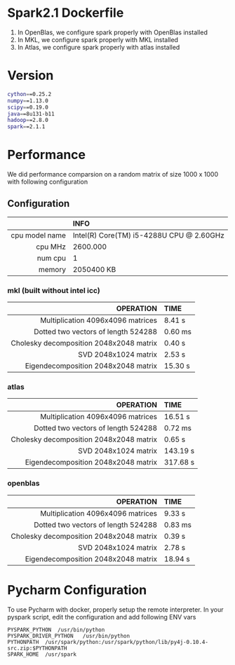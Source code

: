 # Spark2.1 Dockerfile

1. In OpenBlas, we configure spark properly with OpenBlas installed
2. In MKL, we configure spark properly with MKL installed
3. In Atlas, we configure spark properly with atlas installed 

# Version

```bash
cython==0.25.2
numpy==1.13.0
scipy==0.19.0
java==8u131-b11
hadoop==2.8.0
spark==2.1.1
``` 

# Performance 

We did performance comparsion on a random matrix of size 1000 x 1000 with following configuration

## Configuration

|            | INFO                                    |
| ----------:|:----------------------------------------|
| cpu model name| Intel(R) Core(TM) i5-4288U CPU @ 2.60GHz|
| cpu MHz		| 2600.000|
| num cpu   | 1       |
| memory    | 2050400 KB |

### mkl (built without intel icc)

|OPERATION              |  TIME                 |
|---------------------:|:---------------------| 
|Multiplication 4096x4096 matrices | 8.41 s |
|Dotted two vectors of length 524288 | 0.60 ms |
|Cholesky decomposition 2048x2048 matrix| 0.40 s   |
|SVD 2048x1024 matrix   | 2.53 s     |
|Eigendecomposition 2048x2048 matrix | 15.30 s|

### atlas 

|OPERATION              |  TIME                 |
|---------------------:|:---------------------| 
|Multiplication 4096x4096 matrices | 16.51 s |
|Dotted two vectors of length 524288 | 0.72 ms |
|Cholesky decomposition 2048x2048 matrix| 0.65 s   |
|SVD 2048x1024 matrix   | 143.19 s     |
|Eigendecomposition 2048x2048 matrix | 317.68 s|

### openblas

|OPERATION              |  TIME                 |
|---------------------:|:---------------------| 
|Multiplication 4096x4096 matrices | 9.33 s |
|Dotted two vectors of length 524288 | 0.83 ms |
|Cholesky decomposition 2048x2048 matrix| 0.39 s   |
|SVD 2048x1024 matrix   | 2.78 s     |
|Eigendecomposition 2048x2048 matrix | 18.94 s|

# Pycharm Configuration

To use Pycharm with docker, properly setup the remote interpreter. In your pyspark script, edit the configuration and
add following ENV vars

```
PYSPARK_PYTHON	/usr/bin/python
PYSPARK_DRIVER_PYTHON	/usr/bin/python
PYTHONPATH	/usr/spark/python:/usr/spark/python/lib/py4j-0.10.4-src.zip:$PYTHONPATH
SPARK_HOME	/usr/spark
```
